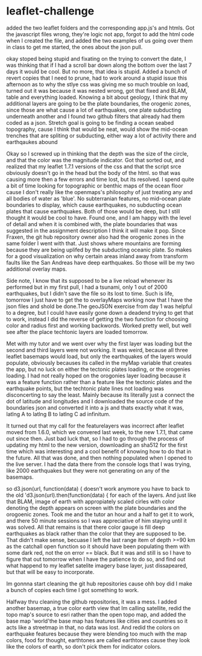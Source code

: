 # leaflet-challenge

added the two leaflet folders and the corresponding app.js's and htmls. Got the javascript files wrong, they're logic not app, 
forgot to add the html code when I created the file, and added the two examples of us going over them in class to get me started, the ones about the json pull.

okay stoped being stupid and fixating on the trying to convert the date, I was thinking that if I had a scroll bar down along the bottom over the last 7 days it would be cool.
But no more, that idea is stupid. Added a bunch of revert copies that I need to prune, had to work around a stupid issue this afternoon as to why the stlye css was giving me so much trouble
on load, turned out it was because it was nested wrong, got that fixed and BLAM, table and everything loaded. Knowing a bit about geology, I think that my additional layers are 
going to be the plate boundaries, the orogenic zones, since those are what cause a lot of earthquakes, one plate subducting underneath another  and I found two github filters that already had them coded as a json.
Stretch goal is going to be finding a ocean seabed topography, cause I think that would be neat, would show the mid-ocean trenches that are spliting or subducting, either way a lot of activity there and earthqaukes abound

Okay so I screwed up in thinking that the depth was the size of the circle, and that the color was the magnitude indicator. Got that sorted out, and realized that my leaflet 1.7.1 versions of the css and that the script srce obviously doesn't go in the head but the body of the html. 
so that was causing more then a few errors and time lost, but its resolved. I spend quite a bit of time looking for topographic or benthic maps of the ocean floor cause I don't really like the openmaps's philosophy of just treating any and all bodies of water as 'blue'. 
No subterranian features, no mid-ocean plate boundaries to display, which cause earthquakes, no subducting ocean plates that cause earthquakes. Both of those would be deep, but I still thought it would be cool to have. Found one, and I am happy with the level of detail and when it is combined with,
the plate boundaries that was suggested in the assignment description I think it will make it pop. Since Fraxen, the git hub repository owner also had the orogenic zones in the same folder I went with that. Just shows where mountains are forming because they are being
uplifed by the subducting oceanic plate. So makes for a good visualization on why certain areas inland away from transform faults like the San Andreas have deep earthquakes. So those will be my two additional overlay maps. 

Side note, I know that its supposed to be a live reload whenever its performed but in my first pull, I had a tsunami, only 1 out of 2000 earthquakes, but I didn't save the file so its lost to time. 
Such is life, tomorrow I just have to get the to overlayMaps working now that I have the json files and shold be done.The geoJSON exercise from day 1 was helpful to a degree, 
but I could have easily gone down a deadend trying to get that to work, instead I did the reverse of getting the two function for choosing color and radius first and working backwords. 
Worked pretty well, but well see after the place techtonic layers are loaded tomorrow.

Met with my tutor and we went over why the first layer was loading but the second and third layers were not working. 
It was weird, because all three leaflet basemaps would load, but only the earthquakes of the layers would populate, obviously becauses its called in the myMap variable that creates the app, but no luck on either the tectonic plates loading,  or the orogenies loading. 
I had not really hoped on the orogonies layer loading because it was a feature function rather than a feature like the tectonic plates and the earthquake points, but the techtonic plate lines not loading was disconcerting to say the least.
Mainly because its literally just a connect the dot of latitude and longitudes and I downloaded the source code of the boundaries json and converted it into a js and thats exactly what it was, latlng A to latlng B to latlng C ad infinitum.

It turned out that my call for the featurelayers was incorrect after leaflet moved from 1.6.0, which we convered last week, to the new 1.7.1, that came out since then.
Just bad luck that, so I had to go through the process of updating my html to the new version, downloading an sha512 for the first time which was interesting and a cool benefit of knowing how to do that in the future.
All that was done, and then nothing populated when I opened to the live server. I had the data there from the console logs that I was trying, like 2000 earthquakes but they were not generating on any of the basemaps.

so d3.json(url, function(data) { doesn't work anymore you have to back to the old 'd3.json(url).then(function(data) { for each of the layers. And just like that BLAM, image of earth with appropiately scaled cirles with color denoting the depth appears on screen with the plate boundaries and the orogoenic zones.
Took me and the tutor an hour and a half to get it to work, and there 50 minute sessions so I was appreciative of him staying until it was solved. All that remains is that there color gauge is fill deep earthquakes as black rather than the
color that they are supposed to be. That didn't make sense, becuase I left the last range item of depth >=90 km as the catchall open function so it should have been populating them with some dark red, not the on error == black. 
But it was and still is so I have to figure that out tomorrow when I have the patience to do so, and find out what happend to my leaflet satelite imagery base layer, just dissapeared, but that will be easy to incorporate.

Im gonnna start cleaning the git hub repositories cause ohh boy did I make a bunch of copies each time I got something to work. 

Halfway thru cleaning the github repositories, it was a mess. I added another basemap, a true color earth view that Im calling satellite, redid the topo map's source to esri rather than the open topo map, and added the base map 'world'the base map has features like cities and countries so it acts like a streetmap in that,
no data was lost. And redid the colors on earthquake features because they were blending too much with the map colors, food for thought, earthtones are called earthtones cause they look like the colors of earth, so don't pick them for indicator colors.